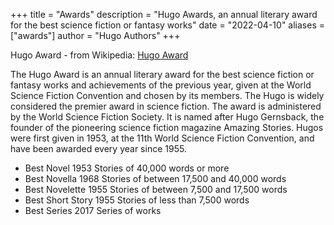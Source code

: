 +++
title = "Awards"
description = "Hugo Awards, an annual literary award for the best science fiction or fantasy works"
date = "2022-04-10"
aliases = ["awards"]
author = "Hugo Authors"
+++

Hugo Award - from Wikipedia: [Hugo Award](https://en.wikipedia.org/wiki/Hugo_Award)

The Hugo Award is an annual literary award for the best science fiction or fantasy works and achievements of the previous year, given at the World Science Fiction Convention and chosen by its members. The Hugo is widely considered the premier award in science fiction. The award is administered by the World Science Fiction Society. It is named after Hugo Gernsback, the founder of the pioneering science fiction magazine Amazing Stories. Hugos were first given in 1953, at the 11th World Science Fiction Convention, and have been awarded every year since 1955.

- Best Novel 1953 Stories of 40,000 words or more
- Best Novella 1968 Stories of between 17,500 and 40,000 words
- Best Novelette 1955 Stories of between 7,500 and 17,500 words
- Best Short Story 1955 Stories of less than 7,500 words
- Best Series 2017 Series of works
